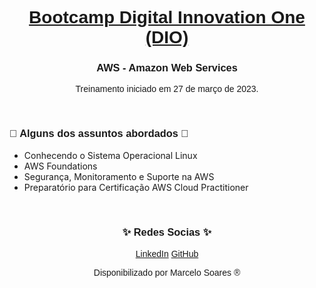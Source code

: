 <h1 align="center"><a href="https://www.dio.me/"><font face="Helvetica"> Bootcamp Digital Innovation One (DIO) </font></a></h1>

<h3 align="center"><font face="Helvetica"> AWS - Amazon Web Services</font></h3>

<!--
<p> </p>
<h3 align="center"><font face="Helvetica"> Resumo: </font></h3>
-->

<p align="center"><font face="Helvetica"> Treinamento iniciado em 27 de março de 2023. </font></p>
<p> </p>
<h3> <font face="Helvetica"> 📖 Alguns dos assuntos abordados 📖</font></h3>

<ul>
	<li>Conhecendo o Sistema Operacional Linux</li> 
	<li>AWS Foundations</li>
	<li>Segurança, Monitoramento e Suporte na AWS</li>
	<li>Preparatório para Certificação AWS Cloud Practitioner</li>
</ul>

<p> </p>
<h3 align="center"><font face="Helvetica"> ✨ ️Redes Socias ✨</font></h3>
<p align="center"> 
<a href="https://www.linkedin.com/in/marcelodsoares/"><font face="Helvetica">LinkedIn</font></a>
<a href="https://github.com/Mdsoare/"><font face="Helvetica">GitHub</font></a>
</p>

<p align="center"><font face="Helvetica"> Disponibilizado por Marcelo Soares ® </font></p>
